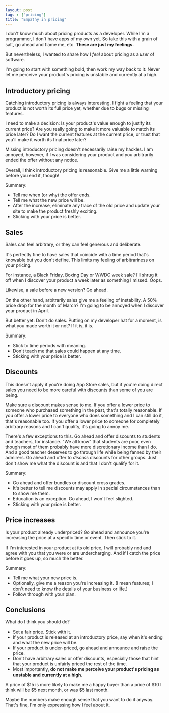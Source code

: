 ```yaml
---
layout: post
tags : ["pricing"]
title: "Empathy in pricing"
---
```

I don't know much about pricing products as a developer. While I'm a programmer, I don't have apps of my own yet. So take this with a grain of salt, go ahead and flame me, etc.  **These are just my feelings.**

But nevertheless, I wanted to share how I *feel* about pricing as a *user* of software.

I'm going to start with something bold, then work my way back to it: Never let me perceive your product's pricing is unstable and currently at a high.

<!--more-->

## Introductory pricing ##

Catching introductory pricing is always interesting. I fight a feeling that your product is not worth its full price yet, whether due to bugs or missing features.

I need to make a decision: Is your product's value enough to justify its current price? Are you really going to make it more valuable to match its price later? Do I want the current features at the current price, or trust that you'll make it worth its final price later?

Missing introductory pricing doesn't necessarily raise my hackles. I am annoyed, however, if I was considering your product and you arbitrarily ended the offer without any notice.

Overall, I think introductory pricing is reasonable. Give me a little warning before you end it, though!

Summary:

* Tell me when (or why) the offer ends.
* Tell me what the new price will be.
* After the increase, eliminate any trace of the old price and update your site to make the product freshly exciting.
* Sticking with your price is better.

## Sales ##

Sales can feel arbitrary, or they can feel generous and deliberate.

It's perfectly fine to have sales that coincide with a time period that's knowable but you don't define. This limits my feeling of arbitrariness on your pricing.

For instance, a Black Friday, Boxing Day or WWDC week sale? I'll shrug it off when I discover your product a week later as something I missed. Oops.

Likewise, a sale before a new version? Go ahead.

On the other hand, arbitrarily sales give me a feeling of instability. A 50% price drop for the month of March? I'm going to be annoyed when I discover your product in April.

But better yet: Don't do sales. Putting on my developer hat for a moment, is what you made worth it or not? If it is, it is.

Summary:

* Stick to time periods with meaning.
* Don't teach me that sales could happen at any time.
* Sticking with your price is better.

## Discounts ##

This doesn't apply if you're doing App Store sales, but if you're doing direct sales you need to be more careful with discounts than some of you are being.

Make sure a discount makes sense to me. If you offer a lower price to someone who purchased something in the past, that's totally reasonable. If you offer a lower price to everyone who does something and I can still do it, that's reasonable too. If you offer a lower price to someone for completely arbitrary reasons and I can't qualify, it's going to annoy me.

There's a few exceptions to this. Go ahead and offer discounts to students and teachers, for instance. "We all know" that students are poor, even though most of them probably have more discretionary income than I do. And a good teacher deserves to go through life while being fanned by their admirers. Go ahead and offer to *discuss* discounts for other groups. Just don't show me what the discount is and that I don't qualify for it.

Summary:

* Go ahead and offer bundles or discount cross grades.
* It's better to tell me discounts may apply in special circumstances than to show me them.
* Education is an exception. Go ahead, I won't feel slighted.
* Sticking with your price is better.

## Price increases ##

Is your product already underpriced? Go ahead and announce you're increasing the price at a specific time or event. Then stick to it.

If I'm interested in your product at its old price, I will probably nod and agree with you that you were or are undercharging. And if I catch the price before it goes up, so much the better.

Summary:

* Tell me what your new price is.
* Optionally, give me a reason you're increasing it. (I mean features; I don't need to know the details of your business or life.)
* Follow through with your plan.

## Conclusions ##

What do I think you should do?

* Set a fair price. Stick with it.
* If your product is released at an introductory price, say when it's ending and what the new price will be.
* If your product is under-priced, go ahead and announce and raise the price.
* Don't have arbitrary sales or offer discounts, especially those that hint that your product is unfairly priced the rest of the time.
* Most importantly, **do not make me perceive your product's pricing as unstable and currently at a high**.

A price of $15 is more likely to make me a happy buyer than a price of $10 I think will be $5 next month, or was $5 last month.

Maybe the numbers make enough sense that you want to do it anyway. That's fine, I'm only expressing how I feel about it.
